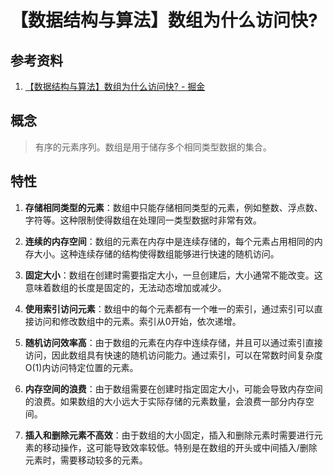 # 【数据结构与算法】数组为什么访问快?

## 参考资料

1. [【数据结构与算法】数组为什么访问快? - 掘金](https://juejin.cn/post/7277045020422832184)

## 概念

> 有序的元素序列。数组是用于储存多个相同类型数据的集合。

## 特性

1. **存储相同类型的元素**：数组中只能存储相同类型的元素，例如整数、浮点数、字符等。这种限制使得数组在处理同一类型数据时非常有效。

2. **连续的内存空间**：数组的元素在内存中是连续存储的，每个元素占用相同的内存大小。这种连续存储的结构使得数组能够进行快速的随机访问。

3. **固定大小**：数组在创建时需要指定大小，一旦创建后，大小通常不能改变。这意味着数组的长度是固定的，无法动态增加或减少。

4. **使用索引访问元素**：数组中的每个元素都有一个唯一的索引，通过索引可以直接访问和修改数组中的元素。索引从0开始，依次递增。

5. **随机访问效率高**：由于数组的元素在内存中连续存储，并且可以通过索引直接访问，因此数组具有快速的随机访问能力。通过索引，可以在常数时间复杂度O(1)内访问特定位置的元素。

6. **内存空间的浪费**：由于数组需要在创建时指定固定大小，可能会导致内存空间的浪费。如果数组的大小远大于实际存储的元素数量，会浪费一部分内存空间。

7. **插入和删除元素不高效**：由于数组的大小固定，插入和删除元素时需要进行元素的移动操作，这可能导致效率较低。特别是在数组的开头或中间插入/删除元素时，需要移动较多的元素。